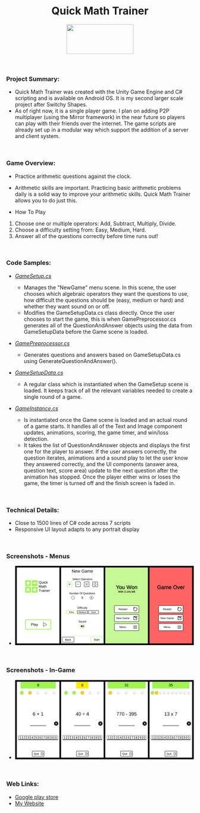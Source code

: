 <h1 align="center">Quick Math Trainer</h1>

<p align="center">
	<a href="https://play.google.com/store/apps/details?id=com.TeraKeySoftware.QuickMathTrainer" target="_blank">
	<img width="180" height="80" 
	src="https://play.google.com/intl/en_us/badges/static/images/badges/en_badge_web_generic.png" alt="">
	</a>
</p>

<br>

### Project Summary:

* Quick Math Trainer was created with the Unity Game Engine and C# scripting and is available on Android OS. It is my second larger scale project after Switchy Shapes.
* As of right now, it is a single player game. I plan on adding P2P multiplayer (using the Mirror framework) in the near future so players can play with their friends over the internet. The game scripts are already set up in a modular way which support the addition of a server and client system.
<br>

### Game Overview:

* Practice arithmetic questions against the clock. 

* Arithmetic skills are important. Practicing basic arithmetic problems daily is a solid way to improve your arithmetic skills. Quick Math Trainer allows you to do just this.

* How To Play
1. Choose one or multiple operators: Add, Subtract, Multiply, Divide.
2. Choose a difficulty setting from: Easy, Medium, Hard.
3. Answer all of the questions correctly before time runs out!

<br>

### Code Samples:

* _<a href="CodeSamples/GameSetup.cs" target="_blank">GameSetup.cs</a>_
	* Manages the "NewGame" menu scene. In this scene, the user chooses which algebraic operators they want the questions to use, how difficult the questions should be (easy, medium or hard) and whether they want sound on or off.
	* Modifies the GameSetupData.cs class directly. Once the user chooses to start the game, this is when  GamePreprocessor.cs generates all of the QuestionAndAnswer objects using the data from GameSetupData before the Game scene is loaded.
	

* _<a href="CodeSamples/GamePreprocessor.cs" target="_blank">GamePreprocessor.cs</a>_
	* Generates questions and answers based on GameSetupData.cs using GenerateQuestionAndAnswer().

	
* _<a href="CodeSamples/GameSetupData.cs" target="_blank">GameSetupData.cs</a>_
	* A regular class which is instantiated when the GameSetup scene is loaded. It keeps track of all the relevant variables needed to create a single round of a game.


* _<a href="CodeSamples/GameInstance.cs" target="_blank">GameInstance.cs</a>_
	* Is instantiated once the Game scene is loaded and an actual round of a game starts. It handles all of the Text and Image component updates, animations, scoring, the game timer, and win/loss detection.
	* It takes the list of QuestionAndAnswer objects and displays the first one for the player to answer. If the user answers correctly, the question iterates,  animations and a sound play to let the user know they answered correctly, and the UI components (answer area, question text, score area) update to the next question after the animation has stopped. Once the player either wins or loses the game, the timer is turned off and the finish screen is faded in.

<br>

### Technical Details:
* Close to 1500 lines of C# code across 7 scripts
* Responsive UI layout adapts to any portrait display

<br>

### Screenshots - Menus
* ![Screenshot](/Screenshots/Screenshot_Menus.jpg)</li>

<br>

### Screenshots - In-Game
* ![Screenshot](/Screenshots/Screenshot_Game.jpg)</li>

<br>

### Web Links:
* <a href="https://play.google.com/store/apps/details?id=com.TeraKeySoftware.QuickMathTrainer" target="_blank">Google play store</a>
* <a href="https://www.harjindercheema.com" target="_blank">My Website</a>
